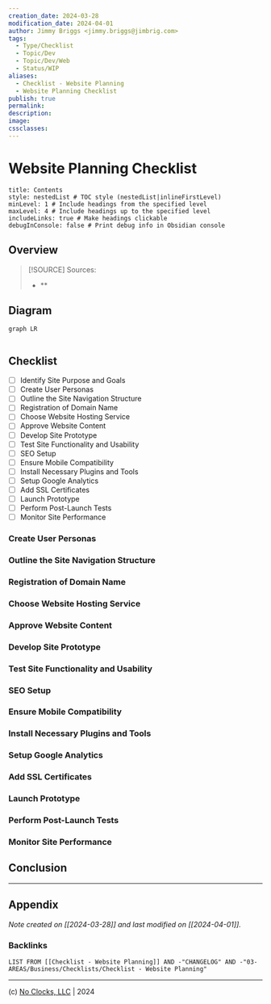 ```yaml
---
creation_date: 2024-03-28
modification_date: 2024-04-01
author: Jimmy Briggs <jimmy.briggs@jimbrig.com>
tags:
  - Type/Checklist
  - Topic/Dev
  - Topic/Dev/Web
  - Status/WIP
aliases:
  - Checklist - Website Planning
  - Website Planning Checklist
publish: true
permalink:
description:
image:
cssclasses:
---
```


# Website Planning Checklist

```table-of-contents
title: Contents 
style: nestedList # TOC style (nestedList|inlineFirstLevel)
minLevel: 1 # Include headings from the specified level
maxLevel: 4 # Include headings up to the specified level
includeLinks: true # Make headings clickable
debugInConsole: false # Print debug info in Obsidian console
```

## Overview

> [!SOURCE] Sources:
> - **

## Diagram

```mermaid
graph LR
  
```

## Checklist

- [ ] Identify Site Purpose and Goals
- [ ] Create User Personas
- [ ] Outline the Site Navigation Structure
- [ ] Registration of Domain Name
- [ ] Choose Website Hosting Service
- [ ] Approve Website Content
- [ ] Develop Site Prototype
- [ ] Test Site Functionality and Usability
- [ ] SEO Setup
- [ ] Ensure Mobile Compatibility
- [ ] Install Necessary Plugins and Tools
- [ ] Setup Google Analytics
- [ ] Add SSL Certificates
- [ ] Launch Prototype
- [ ] Perform Post-Launch Tests
- [ ] Monitor Site Performance

### Create User Personas

### Outline the Site Navigation Structure

### Registration of Domain Name

### Choose Website Hosting Service

### Approve Website Content

### Develop Site Prototype

### Test Site Functionality and Usability

### SEO Setup

### Ensure Mobile Compatibility

### Install Necessary Plugins and Tools

### Setup Google Analytics

### Add SSL Certificates

### Launch Prototype

### Perform Post-Launch Tests

### Monitor Site Performance

## Conclusion

***

## Appendix

*Note created on [[2024-03-28]] and last modified on [[2024-04-01]].*

### Backlinks

```dataview
LIST FROM [[Checklist - Website Planning]] AND -"CHANGELOG" AND -"03-AREAS/Business/Checklists/Checklist - Website Planning"
```

***

(c) [No Clocks, LLC](https://github.com/noclocks) | 2024
